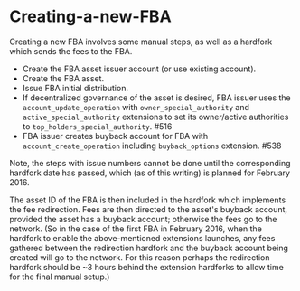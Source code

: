 # Creating-a-new-FBA

Creating a new FBA involves some manual steps, as well as a hardfork which sends the fees to the FBA.

* Create the FBA asset issuer account \(or use existing account\).
* Create the FBA asset.
* Issue FBA initial distribution.
* If decentralized governance of the asset is desired, FBA issuer uses the `account_update_operation` with  `owner_special_authority` and `active_special_authority` extensions to set its owner/active authorities to `top_holders_special_authority`. \#516
* FBA issuer creates buyback account for FBA with `account_create_operation` including `buyback_options` extension. \#538

Note, the steps with issue numbers cannot be done until the corresponding hardfork date has passed, which \(as of this writing\) is planned for February 2016.

The asset ID of the FBA is then included in the hardfork which implements the fee redirection. Fees are then directed to the asset's buyback account, provided the asset has a buyback account; otherwise the fees go to the network. \(So in the case of the first FBA in February 2016, when the hardfork to enable the above-mentioned extensions launches, any fees gathered between the redirection hardfork and the buyback account being created will go to the network. For this reason perhaps the redirection hardfork should be ~3 hours behind the extension hardforks to allow time for the final manual setup.\)

